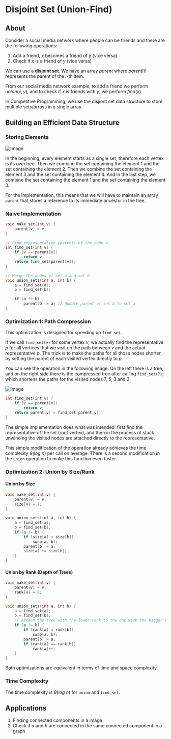 # Disjoint Set (Union-Find)

## About

Consider a social media network where people can be friends and there are the following operations:

1. Add a friend, $x$ becomes a friend of $y$ (vice versa)
2. Check if $x$ is a friend of $y$ (vice versa)

We can use a **disjoint set**. We have an array $parent$ where $parent[i]$ represents the parent of the $i$-th item.

From our social media network example, to add a friend we perform $union(x, y)$, and to check if $x$ is friends with $y$, we perform $find(x)$

In Competitive Programming, we use the disjiont set data structure to store multiple sets/arrays in a single array.

## Building an Efficient Data Structure

### Storing Elements

![Image](https://raw.githubusercontent.com/e-maxx-eng/e-maxx-eng/master/img/DSU_example.png)

In the beginning, every element starts as a single set, therefore each vertex is its own tree. Then we combine the set containing the element 1 and the set containing the element 2. Then we combine the set containing the element 3 and the set containing the element 4. And in the last step, we combine the set containing the element 1 and the set containing the element 3.

For the implementation, this means that we will have to maintain an array `parent` that stores a reference to its immediate ancestor in the tree.

### Naive Implementation

```cpp
void make_set(int v) {
    parent[v] = v;
}

// Find representative (parent) of the node v
int find_set(int v) {
    if (v == parent[v])
        return v;
    return find_set(parent[v]);
}

// Merge the nodes of set a and set b
void union_sets(int a, int b) {
    a = find_set(a);
    b = find_set(b);

    if (a != b)
        parent[b] = a; // Update parent of set b to set a
}
```


### Optimization 1: Path Compression

This optimization is designed for speeding up `find_set`.

If we call `find_set(v)` for some vertex $v$, we actually find the representative $p$ for all vertices that we visit on the path between $v$ and the actual representative $p$. The trick is to make the paths for all those nodes shorter, by setting the parent of each visited vertex directly to $p$.

You can see the operation in the following image. On the left there is a tree, and on the right side there is the compressed tree after calling `find_set(7)`, which shortens the paths for the visited nodes $7$, $5$, $3$ and $2$.

![Image](https://raw.githubusercontent.com/e-maxx-eng/e-maxx-eng/master/img/DSU_path_compression.png)

```cpp
int find_set(int v) {
    if (v == parent[v])
        return v;
    return parent[v] = find_set(parent[v]);
}

```

The simple implementation does what was intended: first find the representative of the set (root vertex), and then in the process of stack unwinding the visited nodes are attached directly to the representative.

This simple modification of the operation already achieves the time complexity $\theta(log \ n)$ per call on average. There is a second modification in the `union` operation to make this function even faster.

### Optimization 2: Union by Size/Rank

#### Union by Size


```cpp
void make_set(int v) {
    parent[v] = v;
    size[v] = 1;
}

void union_sets(int a, int b) {
    a = find_set(a);
    b = find_set(b);
    if (a != b) {
        if (size[a] < size[b])
            swap(a, b);
        parent[b] = a;
        size[a] += size[b];
    }
}
```

#### Union by Rank (Depth of Trees)

```cpp
void make_set(int v) {
    parent[v] = v;
    rank[v] = 0;
}

void union_sets(int a, int b) {
    a = find_set(a);
    b = find_set(b);
    // Attach the tree with the lower rank to the one with the bigger rank.
    if (a != b) {
        if (rank[a] < rank[b])
            swap(a, b);
        parent[b] = a;
        if (rank[a] == rank[b])
            rank[a]++;
    }
}
```

Both optimizations are equivalent in terms of time and space complexity.

### Time Complexity

The time complexity is $\theta(log \ n)$ for `union` and `find_set`.

## Applications

1. Finding connected components in a image
2. Check if $a$ and $b$ are connected in the same connected component in a graph
